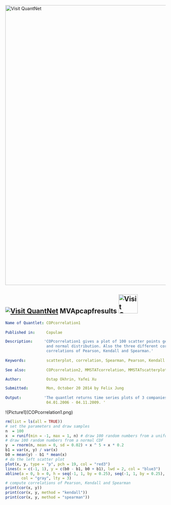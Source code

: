 
[<img src="https://github.com/QuantLet/Styleguide-and-FAQ/blob/master/pictures/banner.png" width="880" alt="Visit QuantNet">](http://quantlet.de/index.php?p=info)

## [<img src="https://github.com/QuantLet/Styleguide-and-Validation-procedure/blob/master/pictures/qloqo.png" alt="Visit QuantNet">](http://quantlet.de/) **MVApcapfresults** [<img src="https://github.com/QuantLet/Styleguide-and-Validation-procedure/blob/master/pictures/QN2.png" width="60" alt="Visit QuantNet 2.0">](http://quantlet.de/d3/ia)

```yaml
Name of Quantlet: COPcorrelation1
 
Published in:     Copulae

Description:     'COPcorrelation1 gives a plot of 100 scatter points generated respectively by uniform
                  and normal distribution. Also the three different correlations are computed, the 
                  correlations of Pearson, Kendall and Spearman.'
  
Keywords:         scatterplot, correlation, Spearman, Pearson, Kendall
     
See also:         COPcorrelation2, MMSTATcorrelation, MMSTATscatterplot

Author:           Ostap Okhrin, Yafei Xu

Submitted:        Mon, October 20 2014 by Felix Jung
     
Output:          'The quantlet returns time series plots of 3 companies' returns, APL, HP and MSFT, with window
                  04.01.2006 - 04.11.2009. '

```

!{Picture1](COPcorrelation1.png)

```r
rm(list = ls(all = TRUE))
# set the parameters and draw samples
n  = 100
x  = runif(min = -1, max = 1, n) # draw 100 random numbers from a uniform CDF
# draw 100 random numbers from a normal CDF
y  = rnorm(n, mean = 0, sd = 0.02) + x ^ 5 + x * 0.2  
b1 = var(x, y) / var(x)
b0 = mean(y) - b1 * mean(x)
# do the left scatter plot
plot(x, y, type = "p", pch = 19, col = "red3")
lines(x = c(-1, 1), y = c(b0 - b1, b0 + b1), lwd = 2, col = "blue3")
abline(a = 0, b = 0, h = seq(-1, 1, by = 0.25), seq(-1, 1, by = 0.25), 
       col = "gray", lty = 3)
# compute correlations of Pearson, Kendall and Spearman
print(cor(x, y))
print(cor(x, y, method = "kendall"))
print(cor(x, y, method = "spearman"))
```
